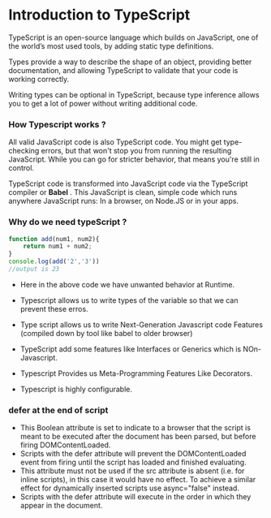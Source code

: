 # Introduction to TypeScript

TypeScript is an open-source language which builds on JavaScript, one of the world’s most used tools, by adding static type definitions.

Types provide a way to describe the shape of an object, providing better documentation, and allowing TypeScript to validate that your code is working correctly.

Writing types can be optional in TypeScript, because type inference allows you to get a lot of power without writing additional code.

### How Typescript works ?

All valid JavaScript code is also TypeScript code. You might get type-checking errors, but that won't stop you from running the resulting JavaScript. While you can go for stricter behavior, that means you're still in control.

TypeScript code is transformed into JavaScript code via the TypeScript compiler or **Babel** . This JavaScript is clean, simple code which runs anywhere JavaScript runs: In a browser, on Node.JS or in your apps.

### Why do we need typeScript ?

```Javascript
function add(num1, num2){
    return num1 + num2;
}
console.log(add('2','3'))
//output is 23
```

- Here in the above code we have unwanted behavior at Runtime.
- Typescript allows us to write types of the variable so that we can prevent these erros.

- Type script allows us to write Next-Generation Javascript code Features (compiled down by tool like babel to older browser)

- TypeScript add some features like Interfaces or Generics which is NOn-Javascript.
- Typescript Provides us Meta-Programming Features Like Decorators.
- Typescript is highly configurable.

### defer at the end of script

- This Boolean attribute is set to indicate to a browser that the script is
  meant to be executed after the document has been parsed, but before firing
  DOMContentLoaded.
- Scripts with the defer attribute will prevent the DOMContentLoaded event from firing until the script has loaded and finished
  evaluating.
- This attribute must not be used if the src attribute is absent
  (i.e. for inline scripts), in this case it would have no effect. To achieve
  a similar effect for dynamically inserted scripts use async="false" instead.
- Scripts with the defer attribute will execute in the order in which they
  appear in the document.
